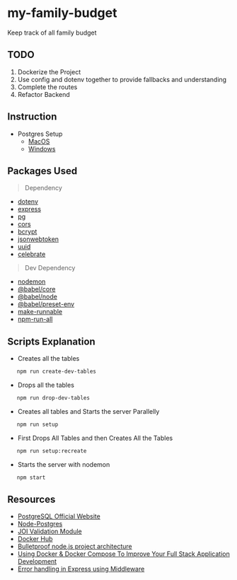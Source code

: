 # my-family-budget

Keep track of all family budget

## TODO

1. Dockerize the Project
1. Use config and dotenv together to provide fallbacks and understanding
1. Complete the routes
1. Refactor Backend

## Instruction

- Postgres Setup
  - [MacOS](https://www.robinwieruch.de/postgres-sql-macos-setup)
  - [Windows](https://www.robinwieruch.de/postgres-sql-windows-setup)

## Packages Used

> Dependency

- [dotenv](https://www.npmjs.com/package/dotenv)
- [express](https://www.npmjs.com/package/express)
- [pg](https://www.npmjs.com/package/pg)
- [cors](https://www.npmjs.com/package/cors)
- [bcrypt](https://www.npmjs.com/package/bcrypt)
- [jsonwebtoken](https://www.npmjs.com/package/jsonwebtoken)
- [uuid](https://www.npmjs.com/package/uuid)
- [celebrate](https://www.npmjs.com/package/celebrate)

> Dev Dependency

- [nodemon](https://www.npmjs.com/package/nodemon)
- [@babel/core](https://www.npmjs.com/package/@babel/core)
- [@babel/node](https://www.npmjs.com/package/@babel/node)
- [@babel/preset-env](https://www.npmjs.com/package/@babel/preset-env)
- [make-runnable](https://www.npmjs.com/package/make-runnable)
- [npm-run-all](https://www.npmjs.com/package/npm-run-all)

## Scripts Explanation

- Creates all the tables

```zsh
   npm run create-dev-tables
```

- Drops all the tables

```zsh
   npm run drop-dev-tables
```

- Creates all tables and Starts the server Parallelly

```zsh
   npm run setup
```

- First Drops All Tables and then Creates All the Tables

```zsh
   npm run setup:recreate
```

- Starts the server with nodemon

```zsh
   npm start
```

## Resources

- [PostgreSQL Official Website](https://www.postgresql.org/)
- [Node-Postgres](https://node-postgres.com/)
- [JOI Validation Module](https://hapi.dev/module/joi/)
- [Docker Hub](https://hub.docker.com/)
- [Bulletproof node.js project architecture](https://softwareontheroad.com/ideal-nodejs-project-structure/)
- [Using Docker & Docker Compose To Improve Your Full Stack Application Development](https://medium.com/@paigen11/using-docker-docker-compose-to-improve-your-full-stack-application-development-1e41280748f4)
- [Error handling in Express using Middleware](https://codeforgeek.com/error-handling-in-express-using-middleware/)
